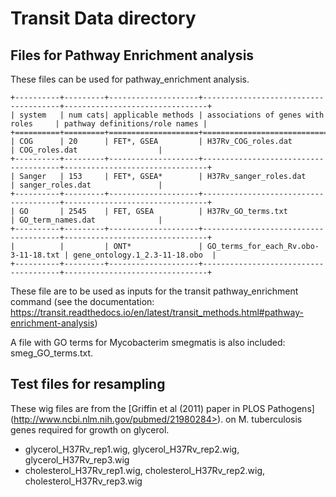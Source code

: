 Transit Data directory
======================

Files for Pathway Enrichment analysis
-------------------------------------

These files can be used for pathway_enrichment analysis.

```
+----------+---------+--------------------+--------------------------------------+--------------------------------+
| system   | num cats| applicable methods | associations of genes with roles     | pathway definitions/role names |
+==========+=========+====================+======================================+================================+
| COG      | 20      | FET*, GSEA         | H37Rv_COG_roles.dat                  | COG_roles.dat                  |
+----------+---------+--------------------+--------------------------------------+--------------------------------+
| Sanger   | 153     | FET*, GSEA*        | H37Rv_sanger_roles.dat               | sanger_roles.dat               |
+----------+---------+--------------------+--------------------------------------+--------------------------------+
| GO       | 2545    | FET, GSEA          | H37Rv_GO_terms.txt                   | GO_term_names.dat              |
+----------+---------+--------------------+--------------------------------------+--------------------------------+
|          |         | ONT*               | GO_terms_for_each_Rv.obo-3-11-18.txt | gene_ontology.1_2.3-11-18.obo  |
+----------+---------+--------------------+--------------------------------------+--------------------------------+
```

These file are to be used as inputs for the transit pathway_enrichment command (see the documentation:
https://transit.readthedocs.io/en/latest/transit_methods.html#pathway-enrichment-analysis)

A file with GO terms for Mycobacterim smegmatis is also included: smeg_GO_terms.txt.



Test files for resampling
-------------------------

These wig files are from the 
[Griffin et al (2011) paper in PLOS Pathogens]
(http://www.ncbi.nlm.nih.gov/pubmed/21980284>).
on M. tuberculosis genes required for growth on glycerol.

 * glycerol_H37Rv_rep1.wig, glycerol_H37Rv_rep2.wig, glycerol_H37Rv_rep3.wig
 * cholesterol_H37Rv_rep1.wig, cholesterol_H37Rv_rep2.wig, cholesterol_H37Rv_rep3.wig
